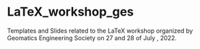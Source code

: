 # LaTeX_workshop_ges
Templates and Slides related to the LaTeX workshop organized by Geomatics Engineering Society on 27 and 28 of July , 2022. 
